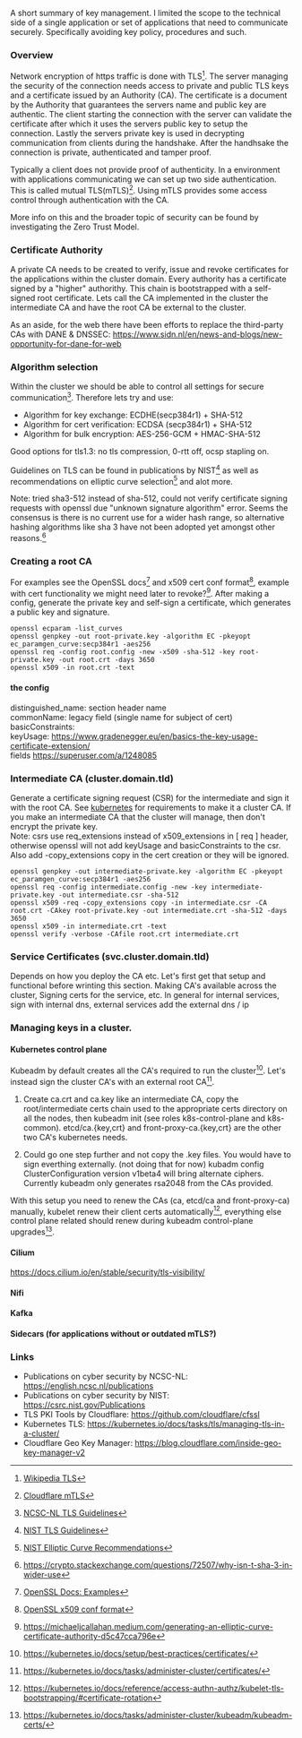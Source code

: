 A short summary of key management. I limited the scope to the technical side of a single application or set of applications that need to communicate securely. Specifically avoiding key policy, procedures and such.

### Overview

Network encryption of https traffic is done with TLS[^1]. The server managing the security of the connection needs access to private and public TLS keys and a certificate issued by an Authority (CA). The certificate is a document by the Authority that guarantees the servers name and public key are authentic. The client starting the connection with the server can validate the certificate after which it uses the servers public key to setup the connection. Lastly the servers private key is used in decrypting communication from clients during the handshake. After the handhsake the connection is private, authenticated and tamper proof.
[^1]: [Wikipedia TLS][TLS]

Typically a client does not provide proof of authenticity. In a environment with applications communicating we can set up two side authentication. This is called mutual TLS(mTLS)[^2]. Using mTLS provides some access control through authentication with the CA.
[^2]: [Cloudflare mTLS][mTLS]

More info on this and the broader topic of security can be found by investigating the Zero Trust Model.

### Certificate Authority
A private CA needs to be created to verify, issue and revoke certificates for the applications within the cluster domain. Every authority has a certificate signed by a "higher" authorithy. This chain is bootstrapped with a self-signed root certificate. Lets call the CA implemented in the cluster the intermediate CA and have the root CA be external to the cluster.

As an aside, for the web there have been efforts to replace the third-party CAs with DANE & DNSSEC: https://www.sidn.nl/en/news-and-blogs/new-opportunity-for-dane-for-web

### Algorithm selection
Within the cluster we should be able to control all settings for secure communication[^3]. Therefore lets try and use: 
- Algorithm for key exchange: ECDHE(secp384r1) + SHA-512
- Algorithm for cert verification: ECDSA (secp384r1) + SHA-512
- Algorithm for bulk encryption: AES-256-GCM + HMAC-SHA-512

Good options for tls1.3: no tls compression, 0-rtt off, ocsp stapling on.

Guidelines on TLS can be found in publications by NIST[^4] as well as recommendations on elliptic curve selection[^5] and alot more.

Note: tried sha3-512 instead of sha-512, could not verify certificate signing requests with openssl due "unknown signature algorithm" error. Seems the consensus is there is no current use for a wider hash range, so alternative hashing algorithms like sha 3 have not been adopted yet amongst other reasons.[^8]

[^3]: [NCSC-NL TLS Guidelines][TLSGuidelines]
[^4]: [NIST TLS Guidelines][NISTTLSGuidelines]
[^5]: [NIST Elliptic Curve Recommendations][NISTECRecommendations]
[^8]: https://crypto.stackexchange.com/questions/72507/why-isn-t-sha-3-in-wider-use

### Creating a root CA 
For examples see the OpenSSL docs[^6] and x509 cert conf format[^7], example with cert functionality we might need later to revoke?[^9]. After making a config, generate the private key and self-sign a certificate, which generates a public key and signature.
```
openssl ecparam -list_curves         
openssl genpkey -out root-private.key -algorithm EC -pkeyopt ec_paramgen_curve:secp384r1 -aes256
openssl req -config root.config -new -x509 -sha-512 -key root-private.key -out root.crt -days 3650
openssl x509 -in root.crt -text
```



#### the config
distinguished_name: section header name  
commonName: legacy field (single name for subject of cert)  
basicConstraints:   
keyUsage: https://www.gradenegger.eu/en/basics-the-key-usage-certificate-extension/  
fields https://superuser.com/a/1248085  

[^6]: [OpenSSL Docs: Examples][openssldocs]
[^7]: [OpenSSL x509 conf format][opensslx509ex]
[^9]: https://michaeljcallahan.medium.com/generating-an-elliptic-curve-certificate-authority-d5c47cca796e

### Intermediate CA (cluster.domain.tld)
Generate a certificate signing request (CSR) for the intermediate and sign it with the root CA. See [kubernetes](#kubernetes) for requirements to make it a cluster CA. If you make an intermediate CA that the cluster will manage, then don't encrypt the private key.   
Note: csrs use req_extensions instead of x509_extensions in [ req ] header, otherwise openssl will not add keyUsage and basicConstraints to the csr. Also add -copy_extensions copy in the cert creation or they will be ignored.
```
openssl genpkey -out intermediate-private.key -algorithm EC -pkeyopt ec_paramgen_curve:secp384r1 -aes256
openssl req -config intermediate.config -new -key intermediate-private.key -out intermediate.csr -sha-512
openssl x509 -req -copy_extensions copy -in intermediate.csr -CA root.crt -CAkey root-private.key -out intermediate.crt -sha-512 -days 3650
openssl x509 -in intermediate.crt -text
openssl verify -verbose -CAfile root.crt intermediate.crt
```

### Service Certificates (svc.cluster.domain.tld)
Depends on how you deploy the CA etc. Let's first get that setup and functional before wrinting this section. Making CA's available across the cluster, Signing certs for the service, etc. In general for internal services, sign with internal dns, external services add the external dns / ip

### Managing keys in a cluster.
#### Kubernetes control plane
Kubeadm by default creates all the CA's required to run the cluster[^10]. Let's instead sign the cluster CA's with an external root CA[^12].

1. Create ca.crt and ca.key like an intermediate CA, copy the root/intermediate certs chain used to the appropriate certs directory on all the nodes, then kubeadm init (see roles k8s-control-plane and k8s-common). etcd/ca.{key,crt} and front-proxy-ca.{key,crt} are the other two CA's kubernetes needs.
  
2. Could go one step further and not copy the .key files. You would have to sign everthing externally. (not doing that for now) kubadm config ClusterConfiguration version v1beta4 will bring alternate ciphers. Currently kubeadm only generates rsa2048 from the CAs provided.

With this setup you need to renew the CAs (ca, etcd/ca and front-proxy-ca) manually, kubelet renew their client certs automatically[^13], everything else control plane related should renew during kubeadm control-plane upgrades[^11].

[^10]: https://kubernetes.io/docs/setup/best-practices/certificates/
[^11]: https://kubernetes.io/docs/tasks/administer-cluster/kubeadm/kubeadm-certs/
[^12]: https://kubernetes.io/docs/tasks/administer-cluster/certificates/
[^13]: https://kubernetes.io/docs/reference/access-authn-authz/kubelet-tls-bootstrapping/#certificate-rotation


#### Cilium
https://docs.cilium.io/en/stable/security/tls-visibility/
#### Nifi
#### Kafka
#### Sidecars (for applications without or outdated mTLS?)


### Links
- Publications on cyber security by NCSC-NL: https://english.ncsc.nl/publications
- Publications on cyber security by NIST: https://csrc.nist.gov/Publications
- TLS PKI Tools by Cloudflare: https://github.com/cloudflare/cfssl
- Kubernetes TLS: https://kubernetes.io/docs/tasks/tls/managing-tls-in-a-cluster/
- Cloudflare Geo Key Manager: https://blog.cloudflare.com/inside-geo-key-manager-v2

[K8sAAA]: https://kubernetes.io/docs/reference/access-authn-authz/

[TLS]: https://en.wikipedia.org/wiki/Transport_Layer_Security
[mTLS]: https://www.cloudflare.com/learning/access-management/what-is-mutual-tls/
[TLSGuidelines]: https://english.ncsc.nl/publications/publications/2021/january/19/it-security-guidelines-for-transport-layer-security-2.1
[NISTTLSGuidelines]: https://nvlpubs.nist.gov/nistpubs/SpecialPublications/NIST.SP.800-52r2.pdf
[NISTECRecommendations]: https://nvlpubs.nist.gov/nistpubs/SpecialPublications/NIST.SP.800-186.pdf
[openssldocs]: https://www.openssl.org/docs/man1.0.2/man1/openssl-req.html#EXAMPLES
[opensslx509ex]: https://www.openssl.org/docs/man3.0/man5/x509v3_config.html